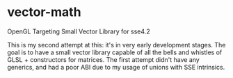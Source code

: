 # vector-math
OpenGL Targeting Small Vector Library for sse4.2

This is my second attempt at this: it's in very early development stages. The goal is to have a small vector library capable of all the bells and whistles of GLSL + constructors for matrices. The first attempt didn't have any generics, and had a poor ABI due to my usage of unions with SSE intrinsics.
